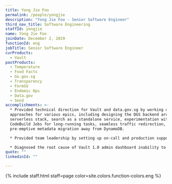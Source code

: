 ```yaml
---
title: Yong Jie Foo
permalink: /people/yongjie
description: "Yong Jie Foo - Senior Software Engineer"
third_nav_title: Software Engineering
staffId: yongjie
name: Yong Jie Foo
joinDate: December 2, 2019
functionId: eng
jobTitle: Senior Software Engineer
curProducts:
  - Vault
pastProducts:
  - Temperature
  - Food Facts
  - Go.gov.sg
  - Transparency
  - FormSG
  - Endemic Ops
  - Data.gov
  - Send
accomplishments: >-
  * Provided technical direction for Vault and data.gov.sg by working on
  approaches for various epics, including designing the DGS backend around a
  serverless stack, search as a standalone service, experimentation with
  CodeBuild Jobs for long-running tasks, seamless traffic redirection, and
  pre-emptive metadata migration away from DynamoDB.

  * Provided team leadership by setting up on-call and production support rotation model for Vault team to address knowledge silos and maintenance work distribution

  * Diagnosed the root cause of Vault 1.0 admin dashboard inability to load being the rapid expansion of audit logs and automated the transfer of API-generated logs to CloudWatch, reducing the amount of logs by 90% and restoring services back to normal.
quote: ""
linkedinId: ""

---
```


{% include staff.html staff=page color=site.colors.function-colors.eng %}
